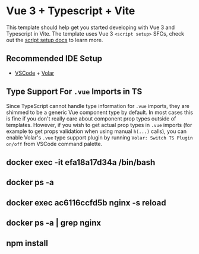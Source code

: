 <!--
 * @Author: zhaoshan
 * @Date: 2022-11-30 14:10:30
 * @LastEditTime: 2022-12-03 23:10:10
 * @LastEditors: error: git config user.name && git config user.email & please set dead value or install git
 * @Description:
-->
# Vue 3 + Typescript + Vite

This template should help get you started developing with Vue 3 and Typescript in Vite. The template uses Vue 3 `<script setup>` SFCs, check out the [script setup docs](https://v3.vuejs.org/api/sfc-script-setup.html#sfc-script-setup) to learn more.

## Recommended IDE Setup

- [VSCode](https://code.visualstudio.com/) + [Volar](https://marketplace.visualstudio.com/items?itemName=johnsoncodehk.volar)

## Type Support For `.vue` Imports in TS

Since TypeScript cannot handle type information for `.vue` imports, they are shimmed to be a generic Vue component type by default. In most cases this is fine if you don't really care about component prop types outside of templates. However, if you wish to get actual prop types in `.vue` imports (for example to get props validation when using manual `h(...)` calls), you can enable Volar's `.vue` type support plugin by running `Volar: Switch TS Plugin on/off` from VSCode command palette.


## docker exec -it efa18a17d34a /bin/bash

## docker ps -a
## docker exec ac6116ccfd5b nginx -s reload
## docker ps -a | grep nginx

## npm install
